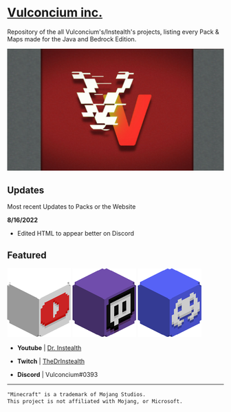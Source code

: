 # [Vulconcium inc.](https://vulconcium-inc.github.io/)
Repository of the all Vulconcium's/Instealth's projects, listing every Pack & Maps made for the Java and Bedrock Edition.

![Banner](asset/images/banner.jpg)


## Updates

Most recent Updates to Packs or the Website

**8/16/2022**

- Edited HTML to appear better on Discord


## Featured

![Youtube](asset/images/featured/youtube_head.png) ![Twitch](asset/images/featured/twitch_head.png) ![Discord](asset/images/featured/discord_head.png)

- **Youtube** | [Dr. Instealth](https://www.youtube.com/channel/UCr5UyVoUkEz5xjO3sGEfhzw)

- **Twitch** | [TheDrInstealth](https://www.twitch.tv/thedrinstealth)

- **Discord** | Vulconcium#0393

---

```
"Minecraft" is a trademark of Mojang Studios.
This project is not affiliated with Mojang, or Microsoft.
```
